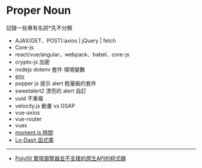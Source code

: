 # Proper Noun
<style>
html {
    overflow: -moz-hidden-unscrollable;
    height: 100%;
}

body::-webkit-scrollbar {
    display: none;
}

body {
    -ms-overflow-style: none;
    height: 100%;
	width: calc(100vw + 18px);
	overflow: auto;
}
</style>
記錄一些專有名詞*先不分類

+ AJAX(GET、POST):axios | jQuery | fetch
+ Core-js
+ react/vue/angular，webpack、babel、core-js
+ crypto-js 加密
+ nodejs dotenv 套件 環境變數
+ [env](https://dwatow.github.io/2019/01-26-node-with-env-first/)
+ popper js 提示 alert 輕量級的套件
+ sweetalert2 漂亮的 alert 自訂
+ uuid 不重複
+ velocity.js 動畫 vs GSAP
+ vue-axios
+ vue-router
+ vuex
+ [moment.js 時間](https://ithelp.ithome.com.tw/articles/10208995)
+ [Lo-Dash 函式庫](https://medium.com/itsems-frontend/javascript-lodash-9e6833cb1158)

---

+ [Polyfill 實現瀏覽器並不支援的原生API的程式碼](https://codertw.com/%E5%89%8D%E7%AB%AF%E9%96%8B%E7%99%BC/29473/)

<!-- JavaScript
jQuery(JavaScript 函式庫)
初衷是用來簡化 HTML 與 JavaScript 之間的溝通與操作 -->